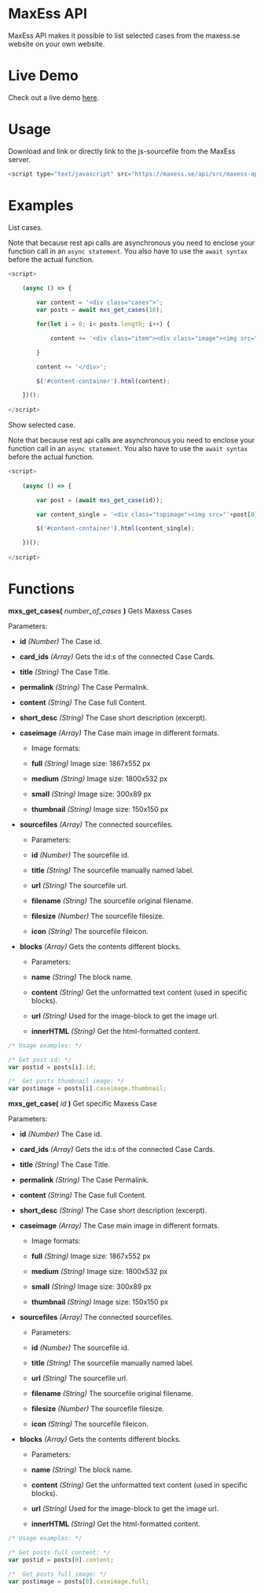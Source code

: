 # MaxEss API
MaxEss API makes it possible to list selected cases from the maxess.se website on your own website.

# Live Demo
Check out a live demo [here](http://maxess.se/api/demo/).

# Usage
Download and link or directly link to the js-sourcefile from the MaxEss server.
```javascript
<script type="text/javascript" src="https://maxess.se/api/src/maxess-api.js"></script>
```

# Examples
List cases. 

Note that because rest api calls are asynchronous you need to enclose your function call in an `async statement`. You also have to use the `await syntax` before the actual function.
```javascript
<script>
		
	(async () => {

		var content = '<div class="cases">';
		var posts = await mxs_get_cases(10);

		for(let i = 0; i< posts.length; i++) {

			content += '<div class="item"><div class="image"><img src="'+posts[i].caseimage.small+'"></div><div class="text"><h2>'+posts[i].title+'</h2>'+posts[i].short_desc+'</div></div>';

		}

		content += '</div>';

		$('#content-container').html(content);	

	})();
		
</script>
 ```
 
Show selected case. 

Note that because rest api calls are asynchronous you need to enclose your function call in an `async statement`. You also have to use the `await syntax` before the actual function.
```javascript
<script>
		
	(async () => {

		var post = (await mxs_get_case(id));

		var content_single = '<div class="topimage"><img src="'+post[0].caseimage.full+'"></div><div class="content">'+post[0].content;

		$('#content-container').html(content_single);

	})();
		
</script>
 ```
 
# Functions
**mxs_get_cases(** _number_of_cases_ **)**
Gets Maxess Cases

Parameters:

- **id**
_(Number)_ The Case id.

- **card_ids**
_(Array)_ Gets the id:s of the connected Case Cards.

- **title**
_(String)_ The Case Title.

- **permalink**
_(String)_ The Case Permalink.

- **content**
_(String)_ The Case full Content.

- **short_desc**
_(String)_ The Case short description (excerpt).

- **caseimage**
_(Array)_ The Case main image in different formats.
	- Image formats:

	- **full**
	_(String)_ Image size: 1867x552 px
	
	- **medium**
	_(String)_ Image size: 1800x532 px
	
	- **small**
	_(String)_ Image size: 300x89 px
	
	- **thumbnail**
	_(String)_ Image size: 150x150 px
	
- **sourcefiles**
_(Array)_ The connected sourcefiles.
	- Parameters:

	- **id**
	_(Number)_ The sourcefile id.
	
	- **title**
	_(String)_ The sourcefile manually named label.
	
	- **url**
	_(String)_ The sourcefile url.
	
	- **filename**
	_(String)_ The sourcefile original filename.
	
	- **filesize**
	_(Number)_ The sourcefile filesize.
	
	- **icon**
	_(String)_ The sourcefile fileicon.

- **blocks**
_(Array)_ Gets the contents different blocks.
	- Parameters:

	- **name**
	_(String)_ The block name.
	
	- **content**
	_(String)_ Get the unformatted text content (used in specific blocks).
	
	- **url**
	_(String)_ Used for the image-block to get the image url.
	
	- **innerHTML**
	_(String)_ Get the html-formatted content.

```javascript
/* Usage examples: */

/* Get post id: */
var postid = posts[i].id;

/*  Get posts thumbnail image: */ 
var postimage = posts[i].caseimage.thumbnail;
 ```
 
 **mxs_get_case(** _id_ **)**
Get specific Maxess Case

Parameters:

- **id**
_(Number)_ The Case id.

- **card_ids**
_(Array)_ Gets the id:s of the connected Case Cards.

- **title**
_(String)_ The Case Title.

- **permalink**
_(String)_ The Case Permalink.

- **content**
_(String)_ The Case full Content.

- **short_desc**
_(String)_ The Case short description (excerpt).

- **caseimage**
_(Array)_ The Case main image in different formats.
	- Image formats:

	- **full**
	_(String)_ Image size: 1867x552 px
	
	- **medium**
	_(String)_ Image size: 1800x532 px
	
	- **small**
	_(String)_ Image size: 300x89 px
	
	- **thumbnail**
	_(String)_ Image size: 150x150 px
	
- **sourcefiles**
_(Array)_ The connected sourcefiles.
	- Parameters:

	- **id**
	_(Number)_ The sourcefile id.
	
	- **title**
	_(String)_ The sourcefile manually named label.
	
	- **url**
	_(String)_ The sourcefile url.
	
	- **filename**
	_(String)_ The sourcefile original filename.
	
	- **filesize**
	_(Number)_ The sourcefile filesize.
	
	- **icon**
	_(String)_ The sourcefile fileicon.

- **blocks**
_(Array)_ Gets the contents different blocks.
	- Parameters:

	- **name**
	_(String)_ The block name.
	
	- **content**
	_(String)_ Get the unformatted text content (used in specific blocks).
	
	- **url**
	_(String)_ Used for the image-block to get the image url.
	
	- **innerHTML**
	_(String)_ Get the html-formatted content.

```javascript
/* Usage examples: */

/* Get posts full content: */
var postid = posts[0].content;

/*  Get posts full image: */ 
var postimage = posts[0].caseimage.full;
 ```
